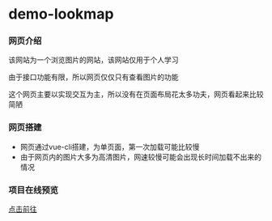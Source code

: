 # demo-lookmap

### 网页介绍

该网站为一个浏览图片的网站，该网站仅用于个人学习

由于接口功能有限，所以网页仅仅只有查看图片的功能

这个网页主要以实现交互为主，所以没有在页面布局花太多功夫，网页看起来比较简陋

### 网页搭建

* 网页通过vue-cli搭建，为单页面，第一次加载可能比较慢
* 由于网页内的图片大多为高清图片，网速较慢可能会出现长时间加载不出来的情况

### 项目在线预览

[点击前往](https://chb123123.github.io/Green-Lantern-Illustration/dist/)
